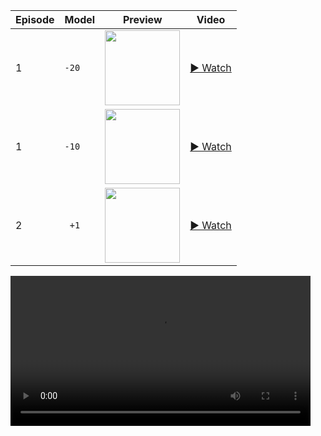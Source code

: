 
| Episode | Model | Preview | Video |
|---------|--------|---------|--------|
| 1       | `-20`  | <img src="docs/thumb_-20.png" width="120"/> | <a href="https://github.com/jozeni00/csci-166/blob/main/src/homework2/ALE_Atlantis2-v5-best_4-20250924-1700-test_epsdec10000_rs1000_sync500-episode-0.mp4" target="_blank">▶ Watch</a> |
| 1       | `-10`  | <img src="docs/thumb_-10.png" width="120"/> | <a href="https://github.com/jozeni00/csci-166/blob/main/src/homework2/ALE_Atlantis2-v5-best_4-20250924-1700-test_epsdec10000_rs1000_sync500-episode-1.mp4" target="_blank">▶ Watch</a> |
| 2       | ` +1`  | <img src="docs/thumb_+01.png" width="120"/> | <a href="https://github.com/jozeni00/csci-166/blob/main/src/homework2/ALE_Atlantis2-v5-best_4-20250924-1700-test_epsdec10000_rs1000_sync500-episode-2.mp4" target="_blank">▶ Watch</a> |

<video src="https://github.com/jozeni00/csci-166/blob/main/src/homework2/ALE_Atlantis2-v5-best_4-20250924-1700-test_epsdec10000_rs1000_sync500-episode-0.mp4" controls width="480"></video>
